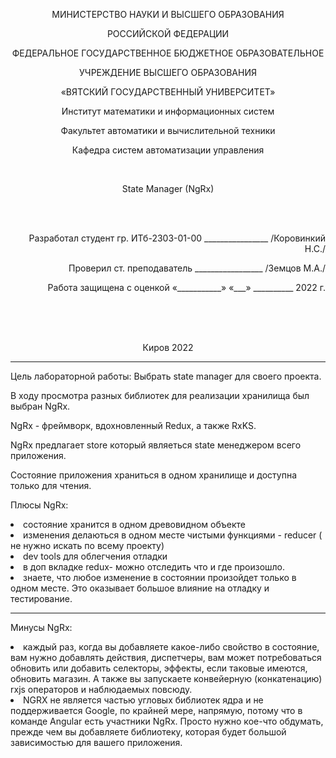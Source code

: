 <p align=center>МИНИСТЕРСТВО НАУКИ И ВЫСШЕГО ОБРАЗОВАНИЯ
<p align=center>РОССИЙСКОЙ ФЕДЕРАЦИИ
<p align=center>ФЕДЕРАЛЬНОЕ ГОСУДАРСТВЕННОЕ БЮДЖЕТНОЕ ОБРАЗОВАТЕЛЬНОЕ
<p align=center>УЧРЕЖДЕНИЕ ВЫСШЕГО ОБРАЗОВАНИЯ
<p align=center>«ВЯТСКИЙ ГОСУДАРСТВЕННЫЙ УНИВЕРСИТЕТ»
<p align=center>Институт математики и информационных систем
<p align=center>Факультет автоматики и вычислительной техники
<p align=center>Кафедра систем автоматизации управления
<p><br>


<p align=center>State Manager (NgRx)
<p><br><br>
<p align=right>Разработал студент гр. ИТб-2303-01-00 ________________ /Коровинкий Н.С./
<p align=right>Проверил ст. преподаватель _________________ /Земцов М.А./
<p align=right>Работа защищена с оценкой	«___________» «___» __________ 2022 г.
<p><br><br><br>
<p align=center>Киров 2022  

  ---

<p> Цель лабораторной работы: Выбрать state manager для своего проекта.

<p> В ходу просмотра разных библиотек для реализации хранилища был выбран NgRx.
<p> NgRx - фреймворк, вдохновленный Redux, а также RxKS.
<p>NgRx предлагает store который являеться state менеджером всего приложения.

<p>Состояние приложения храниться в одном хранилище и доступна только для чтения.
<p> Плюсы NgRx:
<p>
<li>состояние хранится в одном древовидном объекте 
<li>изменения делаються в одном месте чистыми функциями - reducer ( не нужно искать по всему проекту)
<li>dev tools для облегчения отладки
<li>в доп вкладке redux- можно отследить что и где произошло. 
<li>знаете, что любое изменение в состоянии произойдет только в одном месте. Это оказывает большое влияние на отладку и тестирование.

  ---

<p> Минусы NgRx:
<li>каждый раз, когда вы добавляете какое-либо свойство в состояние, вам нужно добавлять действия, диспетчеры, вам может потребоваться обновить или добавить селекторы, эффекты, если таковые имеются, обновить магазин. А также вы запускаете конвейерную (конкатенацию) rxjs операторов и наблюдаемых повсюду.
<li>NGRX не является частью угловых библиотек ядра и не поддерживается Google, по крайней мере, напрямую, потому что в команде Angular есть участники NgRx. Просто нужно кое-что обдумать, прежде чем вы добавляете библиотеку, которая будет большой зависимостью для вашего приложения.
